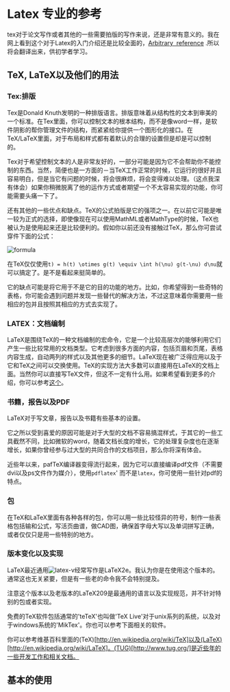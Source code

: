 # Latex 专业的参考

tex对于论文写作或者其他的一些需要拍版的写作来说，还是非常有意义的。我在网上看到这个对于Latex的入门介绍还是比较全面的，[Arbitrary  reference](http://latex.knobs-dials.com) .所以将会翻译出来，供初学者学习。

## TeX, LaTeX以及他们的用法

### Tex:排版

Tex是Donald Knuth发明的一种排版语言。排版意味着从结构性的文本到审美的一个标准。在Tex里面，你可以控制文本的根本结构，而不是像word一样，是软件阴影的帮你管理文件的结构，而紧紧给你提供一个图形化的接口。在TeX/LaTeX里面，对于布局和样式都有着默认的合理的设置但是却是可以控制的。

Tex对于希望控制文本的人是非常友好的，一部分可能是因为它不会帮助你不能控制的东西。当然，简便也是一方面的－当TeX工作正常的时候，它运行的很好并且容易明白，但是当它有问题的时候，将会很麻烦，将会变得难以处理。（这点我深有体会）如果你稍微脱离了他的运作方式或者期望一个不太容易实现的功能，你可能需要头痛一下了。

还有其他的一些优点和缺点。TeX的公式拍版是它的强项之一。在以前它可能是唯一较为正式的选择，即使像现在可以使用MathML或者MathType的时候，TeX也被认为是使用起来还是比较便利的。假如你以前还没有接触过TeX，那么你可尝试穿件下面的公式：

![formula](http://latex.knobs-dials.com/images/906ddf37149c974d31fda057893be08362952c3a.140.png)

在TeX仅仅使用`t) = h(t) \otimes g(t) \equiv \int h(\nu) g(t-\nu) d\nu`就可以搞定了。是不是看起来挺简单的。

 它的缺点可能是将它用于不是它的目的功能的地方。比如，你希望得到一些奇特的表格，你可能会遇到问题并发现一些替代的解决方法，不过这意味着你需要用一些相应的包并且按照其相应的方式去实现了。

### LATEX：文档编制

LaTeX是围绕TeX的一种文档编制的宏命令，它是一个比较高层次的能够利用它们产生一些比较常用的文档类型。它考虑到很多方面的内容，包括页眉和页尾，表格内容生成，自动两列的样式以及其他更多的细节。LaTeX现在被广泛得应用以及于它和TeX之间可以交换使用。TeX的实现方法大多数可以直接用在LaTeX的文档上面。当然你可以直接写TeX文件，但这不一定有什么用。如果希望看到更多的介绍，你可以参考[这个](http://www.latex-project.org/)。

### 书籍，报告以及PDF

LaTeX对于写文章，报告以及书籍有些基本的设置。

它之所以受到喜爱的原因可能是对于大型的文档不容易搞混样式，于其它的一些工具截然不同，比如微软的word，随着文档长度的增长，它的处理复杂度也在逐渐增长，如果你曾经参与过大型的共同合作的文档项目，那么你将深有体会。

近些年以来，pafTeX编译器变得流行起来，因为它可以直接编译pdf文件（不需要dvi以及ps文件作为媒介），使用`pdflatex`' 而不是`latex`，你可使用一些针对pdf的特点。

### 包

在TeX和LaTeX里面有各种各样的包，你可以用一些比较怪异的符号，制作一些表格包括输和公式，写活页曲谱，做CAD图，确保首字母大写以及单词拼写正确，或者仅仅只是用一些特别的地方。

### 版本变化以及实现

LaTeX最近通用![latex-v](http://latex.knobs-dials.com/images/888853eb390825fa820d0158a102daae2941ac78.90.png)经常写作是LaTeX2e。我认为你是在使用这个版本的。通常这也无关紧要，但是有一些老的命令我不会特别提及。

注意这个版本以及老版本的LaTeX209是最通用的语言以及实现规范，并不针对特别的包或者实现。

免费的TeX软件包括通常的'teTeX'也叫做'TeX Live'对于unix系列的系统，以及对于windows系统的'MikTex'。你也可以参考下面相关的软件。

你可以参考维基百科里面的(TeX)[http://en.wikipedia.org/wiki/TeX]以及(LaTeX)[http://en.wikipedia.org/wiki/LaTeX]。(TUG)[http://www.tug.org/]是近些年的一些开发工作和相关文档。

## 基本的使用

### 

